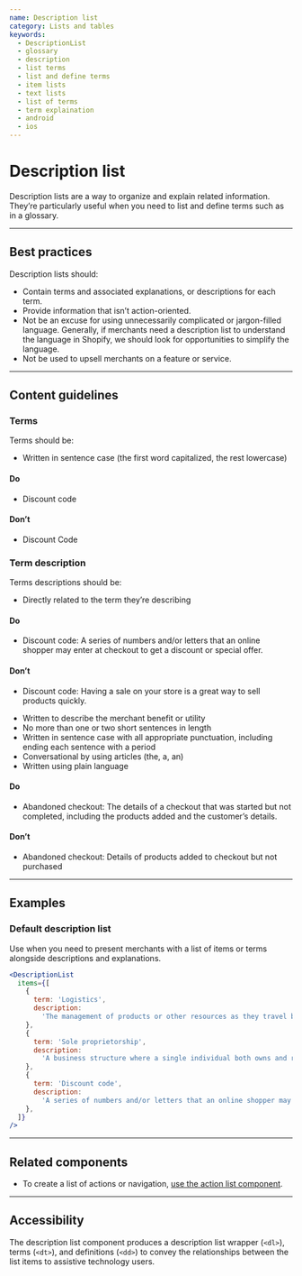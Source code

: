```yaml
---
name: Description list
category: Lists and tables
keywords:
  - DescriptionList
  - glossary
  - description
  - list terms
  - list and define terms
  - item lists
  - text lists
  - list of terms
  - term explaination
  - android
  - ios
---
```


# Description list

Description lists are a way to organize and explain related information.
They’re particularly useful when you need to list and define terms such as in a
glossary.

---

## Best practices

Description lists should:

- Contain terms and associated explanations, or descriptions for each term.
- Provide information that isn’t action-oriented.
- Not be an excuse for using unnecessarily complicated or jargon-filled
  language. Generally, if merchants need a description list to understand the
  language in Shopify, we should look for opportunities to simplify the language.
- Not be used to upsell merchants on a feature or service.

---

## Content guidelines

### Terms

Terms should be:

- Written in sentence case (the first word capitalized, the rest lowercase)

<!-- usagelist -->

#### Do

- Discount code

#### Don’t

- Discount Code

<!-- end -->

### Term description

Terms descriptions should be:

- Directly related to the term they’re describing

<!-- usagelist -->

#### Do

- Discount code: A series of numbers and/or letters that an online shopper may enter at checkout
  to get a discount or special offer.

#### Don’t

- Discount code: Having a sale on your store is a great way to sell products quickly.

<!-- end -->

- Written to describe the merchant benefit or utility
- No more than one or two short sentences in length
- Written in sentence case with all appropriate punctuation, including ending
  each sentence with a period
- Conversational by using articles (the, a, an)
- Written using plain language

<!-- usagelist -->

#### Do

- Abandoned checkout: The details of a checkout that was started but not completed, including the
  products added and the customer’s details.

#### Don’t

- Abandoned checkout: Details of products added to checkout but not purchased

<!-- end -->

---

## Examples

### Default description list

Use when you need to present merchants with a list of items or terms alongside descriptions and explanations.

```jsx
<DescriptionList
  items={[
    {
      term: 'Logistics',
      description:
        'The management of products or other resources as they travel between a point of origin and a destination.',
    },
    {
      term: 'Sole proprietorship',
      description:
        'A business structure where a single individual both owns and runs the company.',
    },
    {
      term: 'Discount code',
      description:
        'A series of numbers and/or letters that an online shopper may enter at checkout to get a discount or special offer.',
    },
  ]}
/>
```

---

## Related components

- To create a list of actions or navigation, [use the action list component](https://polaris.shopify.com/components/actions/action-list).

---

## Accessibility

The description list component produces a description list wrapper (`<dl>`), terms (`<dt>`), and definitions (`<dd>`) to convey the relationships between the list items to assistive technology users.
